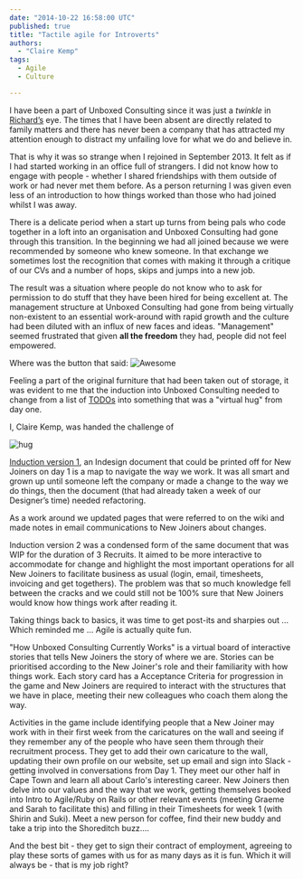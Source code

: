 ```yaml
---
date: "2014-10-22 16:58:00 UTC"
published: true
title: "Tactile agile for Introverts"
authors:
  - "Claire Kemp"
tags:
  - Agile
  - Culture

---
```


I have been a part of Unboxed Consulting since it was just a <i>twinkle</i> in [Richard’s](/people#richard-stobart) eye. The times that I have been absent are directly related to family matters and there has never been a company that has attracted my attention enough to distract my unfailing love for what we do and believe in.


That is why it was so strange when I rejoined in September 2013. It felt as if I had started working in an office full of strangers. I did not know how to engage with people - whether I shared friendships with them outside of work or had never met them before. As a person returning I was given even less of an introduction to how things worked than those who had joined whilst I was away.

There is a delicate period when a start up turns from being pals who code together in a loft into an organisation and Unboxed Consulting had gone through this transition. In the beginning we had all joined because we were recommended by someone who knew someone. In that exchange we sometimes lost the recognition that comes with making it through a critique of our CVs and a number of hops, skips and jumps into a new job.

The result was a situation where people do not know who to ask for permission to do stuff that they have been hired for being excellent at. The management structure at Unboxed Consulting had gone from being virtually non-existent to an essential work-around with rapid growth and the culture had been diluted with an influx of new faces and ideas. "Management" seemed frustrated that given <b>all the freedom</b> they had, people did not feel empowered.

Where was the button that said: ![Awesome](https://dl.dropboxusercontent.com/u/44673300/gobeawesome.jpg)




Feeling a part of the original furniture that had been taken out of storage, it was evident to me that the induction into Unboxed Consulting needed to change from a list of [TODOs](https://www.dropbox.com/s/izc00cnskoplj3r/Screenshot%202014-10-25%2012.27.48.png?dl=0) into something that was a "virtual hug" from day one.

I, Claire Kemp, was handed the challenge of

![hug](https://dl.dropboxusercontent.com/u/44673300/hug.gif)




[Induction version 1](https://www.dropbox.com/s/8w993bckv8wefdl/Screenshot%202014-10-24%2016.10.50.png?dl=0), an Indesign document that could be printed off for New Joiners on day 1 is a map to navigate the way we work. It was all smart and grown up until someone left the company or made a change to the way we do things, then the document (that had already taken a week of our Designer’s time) needed refactoring.

As a work around we updated pages that were referred to on the wiki and made notes in email communications to New Joiners about changes.

Induction version 2 was a condensed form of the same document that was WIP for the duration of 3 Recruits. It aimed to be more interactive to accommodate for change and highlight the most important operations for all New Joiners to facilitate business as usual (login, email, timesheets, invoicing and get togethers). The problem was that so much knowledge fell between the cracks and we could still not be 100% sure that New Joiners would know how things work after reading it.

Taking things back to basics, it was time to get post-its and sharpies out ... Which reminded me ... Agile is actually quite fun.

"How Unboxed Consulting Currently Works" is a virtual board of interactive stories that tells New Joiners the story of where we are. Stories can be prioritised according to the New Joiner's role and their familiarity with how things work. Each story card has a Acceptance Criteria for progression in the game and New Joiners are required to interact with the structures that we have in place, meeting their new colleagues who coach them along the way.

Activities in the game include identifying people that a New Joiner may work with in their first week from the caricatures on the wall and seeing if they remember any of the people who have seen them through their recruitment process. They get to add their own caricature to the wall, updating their own profile on our website, set up email and sign into Slack - getting involved in conversations from Day 1. They meet our other half in Cape Town and learn all about Carlo's interesting career. New Joiners then delve into our values and the way that we work, getting themselves booked into Intro to Agile/Ruby on Rails or other relevant events (meeting Graeme and Sarah to facilitate this) and filling in their Timesheets for week 1 (with Shirin and Suki). Meet a new person for coffee, find their new buddy and take a trip into the Shoreditch buzz....

And the best bit - they get to sign their contract of employment, agreeing to play these sorts of games with us for as many days as it is fun. Which it will always be - that is my job right?


